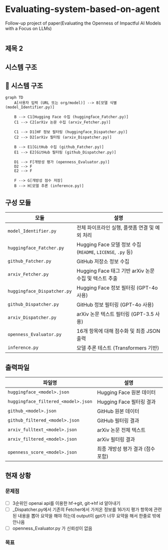 # Evaluating-system-based-on-agent
Follow-up project of paper(Evaluating the Openness of Impactful AI Models with a Focus on LLMs)

# 
## 제목 2

## 시스템 구조

## 📌 시스템 구조

```mermaid
graph TD
    A[사용자 입력 (URL 또는 org/model)] --> B[모델 식별 (model_Identifier.py)]

    B --> C1[Hugging Face 수집 (huggingface_Fatcher.py)]
    C1 --> C2[arXiv 논문 수집 (arxiv_Fetcher.py)]

    C1 --> D1[HF 정보 필터링 (huggingface_Dispatcher.py)]
    C2 --> D2[arXiv 필터링 (arxiv_Dispatcher.py)]

    B --> E1[GitHub 수집 (github_Fatcher.py)]
    E1 --> E2[GitHub 필터링 (github_Dispatcher.py)]

    D1 --> F[개방성 평가 (openness_Evaluator.py)]
    D2 --> F
    E2 --> F

    F --> G[개방성 점수 저장]
    B --> H[모델 추론 (inference.py)]
```

## 구성 모듈
| 모듈                          | 설명                                                   |
| --------------------------- | ---------------------------------------------------- |
| `model_Identifier.py`       | 전체 파이프라인 실행, 플랫폼 연결 및 예외 처리                          |
| `huggingface_Fatcher.py`    | Hugging Face 모델 정보 수집 (`README`, `LICENSE`, `.py` 등) |
| `github_Fatcher.py`         | GitHub 저장소 정보 수집                                     |
| `arxiv_Fetcher.py`          | Hugging Face 태그 기반 arXiv 논문 수집 및 텍스트 추출              |
| `huggingface_Dispatcher.py` | Hugging Face 정보 필터링 (GPT-4o 사용)                      |
| `github_Dispatcher.py`      | GitHub 정보 필터링 (GPT-4o 사용)                            |
| `arxiv_Dispatcher.py`       | arXiv 논문 텍스트 필터링 (GPT-3.5 사용)                        |
| `openness_Evaluator.py`     | 16개 항목에 대해 점수화 및 최종 JSON 출력                          |
| `inference.py`              | 모델 추론 테스트 (Transformers 기반)                          |

## 출력파일
| 파일명                                 | 설명                   |
| ----------------------------------- | -------------------- |
| `huggingface_<model>.json`          | Hugging Face 원본 데이터  |
| `huggingface_filtered_<model>.json` | Hugging Face 필터링 결과  |
| `github_<model>.json`               | GitHub 원본 데이터        |
| `github_filtered_<model>.json`      | GitHub 필터링 결과        |
| `arxiv_fulltext_<model>.json`       | arXiv 논문 전체 텍스트      |
| `arxiv_filtered_<model>.json`       | arXiv 필터링 결과         |
| `openness_score_<model>.json`       | 최종 개방성 평가 결과 (점수 포함) |



## 현재 상황
### 문제점
- [ ] 3순위인 openai api를 이용한 hf->git, git->hf id 알아내기
- [ ] _Dispatcher.py에서 기존의 Fetcher에서 가저온 정보를 16가지 평가 항목에 관련된 내용을 뽑아 요약을 해야 하는데 output이 gpt가 너무 요약을 해서 한줄로 밖에 안나옴
- [ ] openness_Evaluator.py 가 신뢰성이 없음

### 목표
